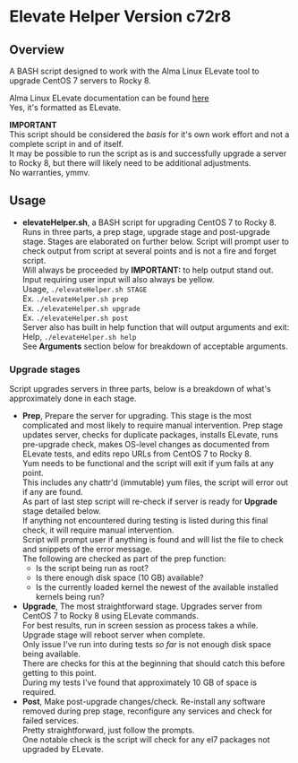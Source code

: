 # Elevate Helper Version c72r8

## Overview
A BASH script designed to work with the Alma Linux ELevate tool to upgrade CentOS 7 servers to Rocky 8. <br>

Alma Linux ELevate documentation can be found [here](https://almalinux.org/elevate/) <br>
Yes, it's formatted as ELevate. <br>

**IMPORTANT** <br>
This script should be considered the _basis_ for it's own work effort and not a complete script in and of itself. <br>
It may be possible to run the script as is and successfully upgrade a server to Rocky 8, but there will likely need to be additional adjustments. <br>
No warranties, ymmv. <br>

## Usage
* **elevateHelper.sh**, a BASH script for upgrading CentOS 7 to Rocky 8.
  Runs in three parts, a prep stage, upgrade stage and post-upgrade stage. Stages are elaborated on further below.
  Script will prompt user to check output from script at several points and is not a fire and forget script. <br>
  Will always be proceeded by **IMPORTANT:** to help output stand out. <br>
  Input requiring user input will also always be yellow. <br>
  Usage, `./elevateHelper.sh STAGE` <br>
  Ex. `./elevateHelper.sh prep` <br>
  Ex. `./elevateHelper.sh upgrade` <br>
  Ex. `./elevateHelper.sh post` <br>
  Server also has built in help function that will output arguments and exit: <br>
  Help, `./elevateHelper.sh help` <br>
  See **Arguments** section below for breakdown of acceptable arguments. <br>

### Upgrade stages
Script upgrades servers in three parts, below is a breakdown of what's approximately done in each stage. <br>
* **Prep**, Prepare the server for upgrading. This stage is the most complicated and most likely to require manual intervention.
  Prep stage updates server, checks for duplicate packages, installs ELevate, runs pre-upgrade check, makes OS-level changes as documented from ELevate tests, and edits repo URLs from CentOS 7 to Rocky 8. <br>
  Yum needs to be functional and the script will exit if yum fails at any point. <br>
  This includes any chattr'd (immutable) yum files, the script will error out if any are found. <br>
  As part of last step script will re-check if server is ready for **Upgrade** stage detailed below. <br>
  If anything not encountered during testing is listed during this final check, it will require manual intervention. <br>
  Script will prompt user if anything is found and will list the file to check and snippets of the error message. <br>
  The following are checked as part of the prep function: <br>
  - Is the script being run as root?
  - Is there enough disk space (10 GB) available?
  - Is the currently loaded kernel the newest of the available installed kernels being run?
* **Upgrade**, The most straightforward stage. Upgrades server from CentOS 7 to Rocky 8 using ELevate commands. <br>
  For best results, run in screen session as process takes a while. Upgrade stage will reboot server when complete. <br>
  Only issue I've run into during tests *so far* is not enough disk space being available. <br>
  There are checks for this at the beginning that should catch this before getting to this point. <br>
  During my tests I've found that approximately 10 GB of space is required. <br>
* **Post**, Make post-upgrade changes/check.
  Re-install any software removed during prep stage, reconfigure any services and check for failed services. <br>
  Pretty straightforward, just follow the prompts. <br>
  One notable check is the script will check for any el7 packages not upgraded by ELevate.
